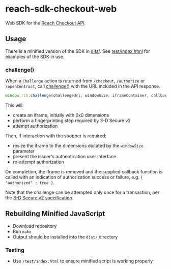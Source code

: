 # reach-sdk-checkout-web

Web SDK for the [Reach Checkout API](https://docs.withreach.com/display/PUB/Technical+Integration).

## Usage

There is a minified version of the SDK in [dist/](dist/).
See [test/index.html](test/index.html) for examples of the SDK in use.

### challenge()

When a `Challenge` action is returned from `/checkout`, `/authorize` or
`/openContract`, call [challenge()](src/reach.lib.js#L68) with the URL included in the API response.
```javascript
window.rch.challenge(challengeUrl, windowSize, iframeContainer, callback, loadedCallback);
```

This will:
* create an iframe, initially with 0x0 dimensions
* perform a fingerprinting step required by 3-D Secure v2
* attempt authorization

Then, if interaction with the shopper is required:
* resize the iframe to the dimensions dictated by the `windowSize` parameter
* present the issuer's authentication user interface
* re-attempt authorization

On completion, the iframe is removed and the supplied callback function is
called with an indication of authorization success or failure, e.g.
`{ "authorized" : true }`.

Note that the challenge can be attempted only once for a transaction, per
the [3-D Secure v2 specification](https://www.emvco.com/emv-technologies/3d-secure/).

## Rebuilding Minified JavaScript

* Download repository
* Run `make`
* Output should be installed into the `dist/` directory

### Testing

* Use `/test/index.html` to ensure minified script is working properly
